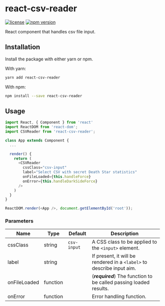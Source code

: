 # react-csv-reader

[![license](https://img.shields.io/github/license/nzambello/react-csv-reader.svg)](https://github.com/nzambello/react-csv-reader/blob/master/LICENSE)
[![npm version](https://badge.fury.io/js/react-csv-reader.svg)](https://www.npmjs.com/package/react-csv-reader)

React component that handles csv file input.

## Installation

Install the package with either yarn or npm.

With yarn:

```sh
yarn add react-csv-reader
```

With npm:

```sh
npm install --save react-csv-reader
```

## Usage

```javascript
import React, { Component } from 'react'
import ReactDOM from 'react-dom';
import CSVReader from 'react-csv-reader';

class App extends Component {
  ...

  render() {
    return (
      <CSVReader
        cssClass="csv-input"
        label="Select CSV with secret Death Star statistics"
        onFileLoaded={this.handleForce}
        onError={this.handleDarkSideForce}
      />
    )
  }
}

ReactDOM.render(<App />, document.getElementById('root'));
```

### Parameters

| Name         | Type     | Default     | Description                                                           |
| ------------ | -------- | ----------- | --------------------------------------------------------------------- |
| cssClass     | string   | `csv-input` | A CSS class to be applied to the `<input>` element.                   |
| label        | string   |             | If present, it will be rendered in a `<label>` to describe input aim. |
| onFileLoaded | function |             | (**_required_**) The function to be called passing loaded results.    |
| onError      | function |             | Error handling function.                                              |
